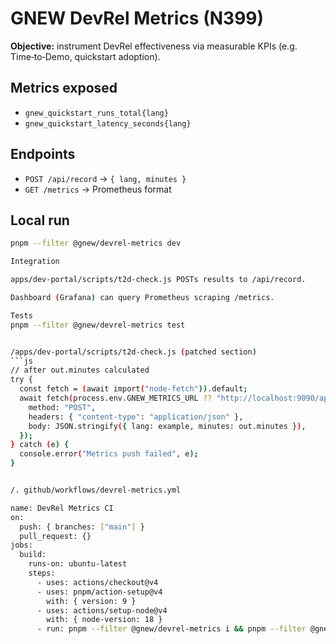 
# GNEW DevRel Metrics (N399)

**Objective:** instrument DevRel effectiveness via measurable KPIs (e.g. Time‑to‑Demo, quickstart adoption).

## Metrics exposed
- `gnew_quickstart_runs_total{lang}`
- `gnew_quickstart_latency_seconds{lang}`

## Endpoints
- `POST /api/record` → `{ lang, minutes }`
- `GET /metrics` → Prometheus format

## Local run
```bash
pnpm --filter @gnew/devrel-metrics dev

Integration

apps/dev-portal/scripts/t2d-check.js POSTs results to /api/record.

Dashboard (Grafana) can query Prometheus scraping /metrics.

Tests
pnpm --filter @gnew/devrel-metrics test


/apps/dev-portal/scripts/t2d-check.js (patched section)
```js
// after out.minutes calculated
try {
  const fetch = (await import("node-fetch")).default;
  await fetch(process.env.GNEW_METRICS_URL ?? "http://localhost:9090/api/record", {
    method: "POST",
    headers: { "content-type": "application/json" },
    body: JSON.stringify({ lang: example, minutes: out.minutes }),
  });
} catch (e) {
  console.error("Metrics push failed", e);
}


/. github/workflows/devrel-metrics.yml

name: DevRel Metrics CI
on:
  push: { branches: ["main"] }
  pull_request: {}
jobs:
  build:
    runs-on: ubuntu-latest
    steps:
      - uses: actions/checkout@v4
      - uses: pnpm/action-setup@v4
        with: { version: 9 }
      - uses: actions/setup-node@v4
        with: { node-version: 18 }
      - run: pnpm --filter @gnew/devrel-metrics i && pnpm --filter @gnew/devrel-metrics build && pnpm --filter @gnew/devrel-metrics test


